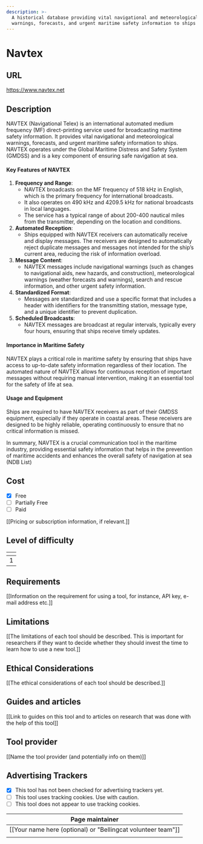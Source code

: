 ```yaml
---
description: >-
  A historical database providing vital navigational and meteorological
  warnings, forecasts, and urgent maritime safety information to ships
---
```


# Navtex

## URL

https://www.navtex.net

## Description

NAVTEX (Navigational Telex) is an international automated medium frequency (MF) direct-printing service used for broadcasting maritime safety information. It provides vital navigational and meteorological warnings, forecasts, and urgent maritime safety information to ships. NAVTEX operates under the Global Maritime Distress and Safety System (GMDSS) and is a key component of ensuring safe navigation at sea.

#### Key Features of NAVTEX

1. **Frequency and Range**:
   * NAVTEX broadcasts on the MF frequency of 518 kHz in English, which is the primary frequency for international broadcasts.
   * It also operates on 490 kHz and 4209.5 kHz for national broadcasts in local languages.
   * The service has a typical range of about 200-400 nautical miles from the transmitter, depending on the location and conditions.
2. **Automated Reception**:
   * Ships equipped with NAVTEX receivers can automatically receive and display messages. The receivers are designed to automatically reject duplicate messages and messages not intended for the ship’s current area, reducing the risk of information overload.
3. **Message Content**:
   * NAVTEX messages include navigational warnings (such as changes to navigational aids, new hazards, and construction), meteorological warnings (weather forecasts and warnings), search and rescue information, and other urgent safety information.
4. **Standardized Format**:
   * Messages are standardized and use a specific format that includes a header with identifiers for the transmitting station, message type, and a unique identifier to prevent duplication.
5. **Scheduled Broadcasts**:
   * NAVTEX messages are broadcast at regular intervals, typically every four hours, ensuring that ships receive timely updates.

#### Importance in Maritime Safety

NAVTEX plays a critical role in maritime safety by ensuring that ships have access to up-to-date safety information regardless of their location. The automated nature of NAVTEX allows for continuous reception of important messages without requiring manual intervention, making it an essential tool for the safety of life at sea.

#### Usage and Equipment

Ships are required to have NAVTEX receivers as part of their GMDSS equipment, especially if they operate in coastal areas. These receivers are designed to be highly reliable, operating continuously to ensure that no critical information is missed.

In summary, NAVTEX is a crucial communication tool in the maritime industry, providing essential safety information that helps in the prevention of maritime accidents and enhances the overall safety of navigation at sea​ (NDB List)

## Cost

* [x] Free
* [ ] Partially Free
* [ ] Paid

\[\[Pricing or subscription information, if relevant.]]

## Level of difficulty

<table><thead><tr><th data-type="rating" data-max="5"></th></tr></thead><tbody><tr><td>1</td></tr></tbody></table>

## Requirements

\[\[Information on the requirement for using a tool, for instance, API key, e-mail address etc.]]

## Limitations

\[\[The limitations of each tool should be described. This is important for researchers if they want to decide whether they should invest the time to learn how to use a new tool.]]

## Ethical Considerations

\[\[The ethical considerations of each tool should be described.]]

## Guides and articles

\[\[Link to guides on this tool and to articles on research that was done with the help of this tool]]

## Tool provider

\[\[Name the tool provider (and potentially info on them)]]

## Advertising Trackers

* [x] This tool has not been checked for advertising trackers yet.
* [ ] This tool uses tracking cookies. Use with caution.
* [ ] This tool does not appear to use tracking cookies.

| Page maintainer                                                |
| -------------------------------------------------------------- |
| \[\[Your name here (optional) or "Bellingcat volunteer team"]] |
|                                                                |
